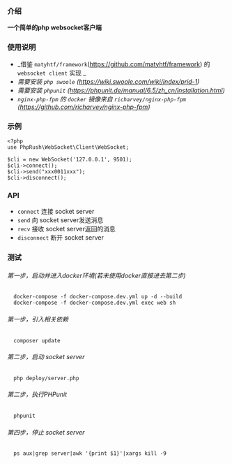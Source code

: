 ### 介绍
**一个简单的php websocket客户端**

### 使用说明
* _借鉴 `matyhtf/framework`(https://github.com/matyhtf/framework) 的 `websocket client` 实现 _
* _需要安装 `php swoole` (https://wiki.swoole.com/wiki/index/prid-1)_
* _需要安装 `phpunit` (https://phpunit.de/manual/6.5/zh_cn/installation.html)_
* _`nginx-php-fpm` 的 `docker` 镜像来自 `richarvey/nginx-php-fpm` (https://github.com/richarvey/nginx-php-fpm)_

### 示例

```
<?php
use PhpRush\WebSocket\Client\WebSocket;
  
$cli = new WebSocket('127.0.0.1', 9501);
$cli->connect();
$cli->send("xxx0011xxx");
$cli->disconnect();
```

### API
* `connect` 连接 socket server
* `send` 向 socket server发送消息
* `recv` 接收 socket server返回的消息
* `disconnect` 断开 socket server


### 测试

###### 第一步，启动并进入docker环境(若未使用docker直接进去第二步)
```
  docker-compose -f docker-compose.dev.yml up -d --build
  docker-compose -f docker-compose.dev.yml exec web sh
```

###### 第一步，引入相关依赖
```
  composer update
```

###### 第二步，启动 socket server
```
  php deploy/server.php
```

###### 第二步，执行PHPunit
```
  phpunit
```

###### 第四步，停止 socket server
```
  ps aux|grep server|awk '{print $1}'|xargs kill -9
```